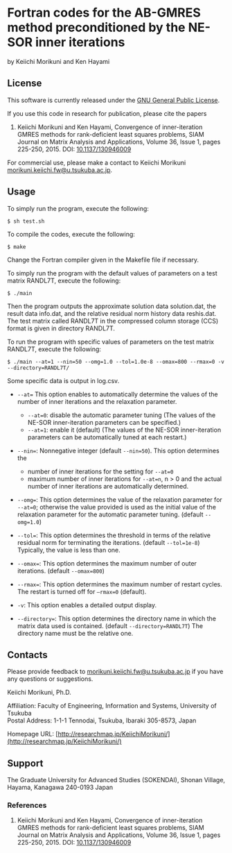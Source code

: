 # Fortran codes for the AB-GMRES method preconditioned by the NE-SOR inner iterations

by Keiichi Morikuni and Ken Hayami

## License

This software is currently released under the [GNU General Public License](http://www.gnu.org/copyleft/gpl.html).

If you use this code in research for publication, please cite the papers

1. Keiichi Morikuni and Ken Hayami, Convergence of inner-iteration GMRES methods for rank-deficient least squares problems, SIAM Journal on Matrix Analysis and Applications, Volume 36, Issue 1, pages 225-250, 2015. DOI: [10.1137/130946009](https://doi.org/10.1137/130946009)

For commercial use, please make a contact to
Keiichi Morikuni [morikuni.keiichi.fw@u.tsukuba.ac.jp](mailto:morikuni.keiichi.fw@u.tsukuba.ac.jp).


## Usage

To simply run the program, execute the following:

```
$ sh test.sh
```

To compile the codes, execute the following:

```
$ make
```

Change the Fortran compiler given in the Makefile file if necessary.

To simply run the program with the default values of parameters on a test matrix RANDL7T, execute the following:

```
$ ./main 
```
Then the program outputs the approximate solution data solution.dat, the result data info.dat, and the relative residual norm history data reshis.dat.
The test matrix called RANDL7T in the compressed column storage (CCS) format is given in directory RANDL7T.

To run the program with specific values of parameters on the test matrix RANDL7T, execute the following:

```
$ ./main --at=1 --nin=50 --omg=1.0 --tol=1.0e-8 --omax=800 --rmax=0 -v --directory=RANDL7T/
```

Some specific data is output in log.csv.

- `--at=`
This option enables to automatically determine the values of the number of inner iterations and the relaxation parameter. 
	- `--at=0`: disable the automatic parameter tuning (The values of the NE-SOR inner-iteration parameters can be specified.)
	- `--at=1`: enable it (default) (The values of the NE-SOR inner-iteration parameters can be automatically tuned at each restart.)

- `--nin=`: Nonnegative integer (default `--nin=50`).
This option determines the  
	- number of inner iterations for the setting for `--at=0`
	- maximum number of inner iterations for `--at=n`, n > 0 and the actual number of inner iterations are automatically determined.

- `--omg=`: This option determines the value of the relaxation parameter for `--at=0`; otherwise the value provided is used as the initial value of the relaxation parameter for the automatic parameter tuning. (default `--omg=1.0`)

- `--tol=`: This option determines the threshold in terms of the relative residual norm for terminating the iterations. (default `--tol=1e-8`) Typically, the value is less than one.

- `--omax=`: This option determines the maximum number of outer iterations. (default `--omax=800`)

- `--rmax=`: This option determines the maximum number of restart cycles. The restart is turned off for `—rmax=0` (default).

- `-v`: This option enables a detailed output display.  

- `--directory=`: This option determines the directory name in which the matrix data used is contained. (default `--directory=RANDL7T`)
The directory name must be the relative one.

## Contacts

Please provide feedback to [morikuni.keiichi.fw@u.tsukuba.ac.jp](mailto:morikuni.keiichi.fw@u.tsukuba.ac.jp) if you have any questions or suggestions.

Keiichi Morikuni, Ph.D.  

Affiliation: Faculty of Engineering, Information and Systems, University of Tsukuba  
Postal Address: 1-1-1 Tennodai, Tsukuba, Ibaraki 305-8573, Japan

Homepage URL: [http://researchmap.jp/KeiichiMorikuni/](http://researchmap.jp/KeiichiMorikuni/)

## Support

The Graduate University for Advanced Studies (SOKENDAI), Shonan Village, Hayama, Kanagawa 240-0193 Japan


### References

1. Keiichi Morikuni and Ken Hayami, Convergence of inner-iteration GMRES methods for rank-deficient least squares problems, SIAM Journal on Matrix Analysis and Applications, Volume 36, Issue 1, pages 225-250, 2015. DOI: [10.1137/130946009](https://doi.org/10.1137/130946009)

